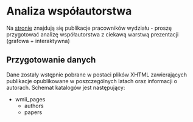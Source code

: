 # Analiza współautorstwa

Na [stronie](https://apacz.matinf.uj.edu.pl/jednostki/1-wydzial-matematyki-i-informatyki-uj) znajdują się publikacje pracowników wydziału - proszę przygotować analizę współautorstwa z ciekawą warstwą prezentacji (grafowa + interaktywna)

## Przygotowanie danych
Dane zostały wstępnie pobrane w postaci plików XHTML zawierających publikacje opublikowane w poszczególnych latach oraz informacji o autorach. Schemat katalogów jest następujący:

- wmii_pages
  - authors
  - papers

